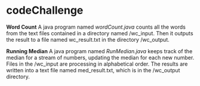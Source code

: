 # codeChallenge
**Word Count**
A java program named _wordCount.java_ counts all the words from the text files contained in a directory named /wc_input. Then it outputs the result to a file named wc_result.txt in the directory /wc_output.

**Running Median**
A java program named _RunMedian.java_ keeps track of the median for a stream of numbers, updating the median for each new number. Files in the /wc_input are processing in alphabetical order. The results are written into a text file named med_result.txt, which is in the /wc_output directory.
